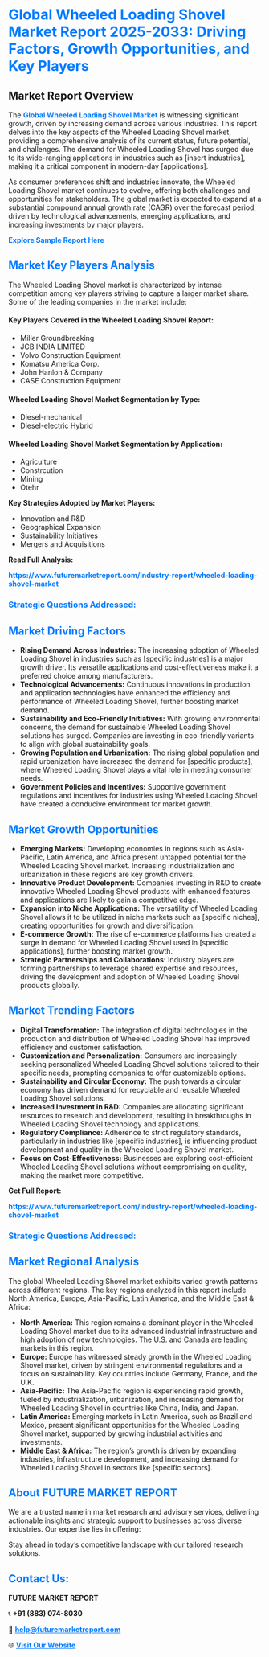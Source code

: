<h1 style="color: #007BFF;">Global Wheeled Loading Shovel Market Report 2025-2033: Driving Factors, Growth Opportunities, and Key Players</h1>

<section id="overview">
<h2>Market Report Overview</h2>
<p>The <a href="https://www.futuremarketreport.com/industry-report/wheeled-loading-shovel-market" style="color: #007BFF; text-decoration: none;"><strong>Global Wheeled Loading Shovel Market</strong></a> is witnessing significant growth, driven by increasing demand across various industries. This report delves into the key aspects of the Wheeled Loading Shovel market, providing a comprehensive analysis of its current status, future potential, and challenges. The demand for Wheeled Loading Shovel has surged due to its wide-ranging applications in industries such as [insert industries], making it a critical component in modern-day [applications].</p>
<p>As consumer preferences shift and industries innovate, the Wheeled Loading Shovel market continues to evolve, offering both challenges and opportunities for stakeholders. The global market is expected to expand at a substantial compound annual growth rate (CAGR) over the forecast period, driven by technological advancements, emerging applications, and increasing investments by major players.</p>
</section>

<section id="overview">
<p><a href="https://www.futuremarketreport.com/request-sample/reportId=90476" style="color: #007BFF; text-decoration: none;"><strong>Explore Sample Report Here</strong></a></p>
</section>

<section id="key-players">
<h2 style="color: #007BFF;">Market Key Players Analysis</h2>
<p>The Wheeled Loading Shovel market is characterized by intense competition among key players striving to capture a larger market share. Some of the leading companies in the market include:</p>
<h4>Key Players Covered in the Wheeled Loading Shovel Report:</h4>
<ul><li>Miller Groundbreaking</li><li>JCB INDIA LIMITED</li><li>Volvo Construction Equipment</li><li>Komatsu America Corp.</li><li>John Hanlon &amp; Company</li><li>CASE Construction Equipment</li></ul>
<h4>Wheeled Loading Shovel Market Segmentation by Type:</h4>
<ul><li>Diesel-mechanical</li><li>Diesel-electric Hybrid</li></ul>

<h4>Wheeled Loading Shovel Market Segmentation by Application:</h4>
<ul><li>Agriculture</li><li>Constrcution</li><li>Mining</li><li>Otehr</li></ul>
<p><strong>Key Strategies Adopted by Market Players:</strong></p>
<ul>
<li>Innovation and R&D</li>
<li>Geographical Expansion</li>
<li>Sustainability Initiatives</li>
<li>Mergers and Acquisitions</li>
</ul>
</section>

<section>
<p><strong>Read Full Analysis: </strong></p><a href="https://www.futuremarketreport.com/industry-report/wheeled-loading-shovel-market" style="color: #007BFF; text-decoration: none;"><strong>https://www.futuremarketreport.com/industry-report/wheeled-loading-shovel-market</strong></a>
<h3 style="color: #007BFF;">Strategic Questions Addressed:</h3>
</section>

<section id="driving-factors">
<h2 style="color: #007BFF;">Market Driving Factors</h2>
<ul>
<li><strong>Rising Demand Across Industries:</strong> The increasing adoption of Wheeled Loading Shovel in industries such as [specific industries] is a major growth driver. Its versatile applications and cost-effectiveness make it a preferred choice among manufacturers.</li>
<li><strong>Technological Advancements:</strong> Continuous innovations in production and application technologies have enhanced the efficiency and performance of Wheeled Loading Shovel, further boosting market demand.</li>
<li><strong>Sustainability and Eco-Friendly Initiatives:</strong> With growing environmental concerns, the demand for sustainable Wheeled Loading Shovel solutions has surged. Companies are investing in eco-friendly variants to align with global sustainability goals.</li>
<li><strong>Growing Population and Urbanization:</strong> The rising global population and rapid urbanization have increased the demand for [specific products], where Wheeled Loading Shovel plays a vital role in meeting consumer needs.</li>
<li><strong>Government Policies and Incentives:</strong> Supportive government regulations and incentives for industries using Wheeled Loading Shovel have created a conducive environment for market growth.</li>
</ul>
</section>

<section id="growth-opportunities">
<h2 style="color: #007BFF;">Market Growth Opportunities</h2>
<ul>
<li><strong>Emerging Markets:</strong> Developing economies in regions such as Asia-Pacific, Latin America, and Africa present untapped potential for the Wheeled Loading Shovel market. Increasing industrialization and urbanization in these regions are key growth drivers.</li>
<li><strong>Innovative Product Development:</strong> Companies investing in R&D to create innovative Wheeled Loading Shovel products with enhanced features and applications are likely to gain a competitive edge.</li>
<li><strong>Expansion into Niche Applications:</strong> The versatility of Wheeled Loading Shovel allows it to be utilized in niche markets such as [specific niches], creating opportunities for growth and diversification.</li>
<li><strong>E-commerce Growth:</strong> The rise of e-commerce platforms has created a surge in demand for Wheeled Loading Shovel used in [specific applications], further boosting market growth.</li>
<li><strong>Strategic Partnerships and Collaborations:</strong> Industry players are forming partnerships to leverage shared expertise and resources, driving the development and adoption of Wheeled Loading Shovel products globally.</li>
</ul>
</section>

<section id="trending-factors">
<h2 style="color: #007BFF;">Market Trending Factors</h2>
<ul>
<li><strong>Digital Transformation:</strong> The integration of digital technologies in the production and distribution of Wheeled Loading Shovel has improved efficiency and customer satisfaction.</li>
<li><strong>Customization and Personalization:</strong> Consumers are increasingly seeking personalized Wheeled Loading Shovel solutions tailored to their specific needs, prompting companies to offer customizable options.</li>
<li><strong>Sustainability and Circular Economy:</strong> The push towards a circular economy has driven demand for recyclable and reusable Wheeled Loading Shovel solutions.</li>
<li><strong>Increased Investment in R&D:</strong> Companies are allocating significant resources to research and development, resulting in breakthroughs in Wheeled Loading Shovel technology and applications.</li>
<li><strong>Regulatory Compliance:</strong> Adherence to strict regulatory standards, particularly in industries like [specific industries], is influencing product development and quality in the Wheeled Loading Shovel market.</li>
<li><strong>Focus on Cost-Effectiveness:</strong> Businesses are exploring cost-efficient Wheeled Loading Shovel solutions without compromising on quality, making the market more competitive.</li>
</ul>
</section>

<section>
<p><strong>Get Full Report: </strong></p><a href="https://www.futuremarketreport.com/industry-report/wheeled-loading-shovel-market" style="color: #007BFF; text-decoration: none;"><strong>https://www.futuremarketreport.com/industry-report/wheeled-loading-shovel-market</strong></a>
<h3 style="color: #007BFF;">Strategic Questions Addressed:</h3>
</section>


<section id="regional-analysis">
<h2 style="color: #007BFF;">Market Regional Analysis</h2>
<p>The global Wheeled Loading Shovel market exhibits varied growth patterns across different regions. The key regions analyzed in this report include North America, Europe, Asia-Pacific, Latin America, and the Middle East & Africa:</p>
<ul>
<li><strong>North America:</strong> This region remains a dominant player in the Wheeled Loading Shovel market due to its advanced industrial infrastructure and high adoption of new technologies. The U.S. and Canada are leading markets in this region.</li>
<li><strong>Europe:</strong> Europe has witnessed steady growth in the Wheeled Loading Shovel market, driven by stringent environmental regulations and a focus on sustainability. Key countries include Germany, France, and the U.K.</li>
<li><strong>Asia-Pacific:</strong> The Asia-Pacific region is experiencing rapid growth, fueled by industrialization, urbanization, and increasing demand for Wheeled Loading Shovel in countries like China, India, and Japan.</li>
<li><strong>Latin America:</strong> Emerging markets in Latin America, such as Brazil and Mexico, present significant opportunities for the Wheeled Loading Shovel market, supported by growing industrial activities and investments.</li>
<li><strong>Middle East & Africa:</strong> The region’s growth is driven by expanding industries, infrastructure development, and increasing demand for Wheeled Loading Shovel in sectors like [specific sectors].</li>
</ul>
</section>

<footer>
<h2 style="color: #007BFF;">About FUTURE MARKET REPORT</h2>
<p>We are a trusted name in market research and advisory services, delivering actionable insights and strategic support to businesses across diverse industries. Our expertise lies in offering:</p>

<p>Stay ahead in today’s competitive landscape with our tailored research solutions.</p>

<h2 style="color: #007BFF;">Contact Us:</h2>
<p><strong>FUTURE MARKET REPORT</strong></p>
<p>📞 <strong>+91 (883) 074-8030</strong></p>
<p>📧 <strong><a href="mailto:help@futuremarketreport.com" style="color: #007BFF;">help@futuremarketreport.com</a></strong></p>
<p>🌐 <strong><a href="https://www.futuremarketreport.com/" style="color: #007BFF;">Visit Our Website</a></strong></p>
</footer>